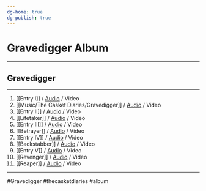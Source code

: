 ```yaml
---
dg-home: true
dg-publish: true
---
```


# Gravedigger Album

---

## Gravedigger

---


  1. [[Entry I]] / [Audio](obsidian://open?vault=C0D3BL0CK&file=Music%2FThe%20Casket%20Diaries%2FGRAVEDIGGER%20POST%20PRODUCTION%20(OCT%202021)%2F01%20Journal%20Entry%20I.mp3) / Video
  2. [[Music/The Casket Diaries/Gravedigger]] / [Audio](obsidian://open?vault=C0D3BL0CK&file=Music%2FThe%20Casket%20Diaries%2FGRAVEDIGGER%20POST%20PRODUCTION%20(OCT%202021)%2F02%20Gravedigger%20Version%205.mp3) / Video
  3. [[Entry II]] / [Audio](obsidian://open?vault=C0D3BL0CK&file=Music%2FThe%20Casket%20Diaries%2FGRAVEDIGGER%20POST%20PRODUCTION%20(OCT%202021)%2F03%20Journal%20Entry%20II.mp3) / Video
  4. [[Lifetaker]] / [Audio](obsidian://open?vault=C0D3BL0CK&file=Music%2FThe%20Casket%20Diaries%2FGRAVEDIGGER%20POST%20PRODUCTION%20(OCT%202021)%2F04%20Lifetaker%20Mix%20I.mp3) / Video
  5. [[Entry III]] / [Audio](obsidian://open?vault=C0D3BL0CK&file=Music%2FThe%20Casket%20Diaries%2FGRAVEDIGGER%20POST%20PRODUCTION%20(OCT%202021)%2F05%20Journal%20Entry%20III.mp3) / Video
  6. [[Betrayer]] / [Audio](obsidian://open?vault=C0D3BL0CK&file=Music%2FThe%20Casket%20Diaries%2FGRAVEDIGGER%20POST%20PRODUCTION%20(OCT%202021)%2F06%20Betrayer%20Mix%20I.mp3) / Video
  7. [[Entry IV]] / [Audio](obsidian://open?vault=C0D3BL0CK&file=Music%2FThe%20Casket%20Diaries%2FGRAVEDIGGER%20POST%20PRODUCTION%20(OCT%202021)%2F07%20Journal%20Entry%20IV.mp3) / Video
  8. [[Backstabber]] / [Audio](obsidian://open?vault=C0D3BL0CK&file=Music%2FThe%20Casket%20Diaries%2FGRAVEDIGGER%20POST%20PRODUCTION%20(OCT%202021)%2F08%20Backstabber%20Ideas%20Demos.mp3) / Video
  9. [[Entry V]] / [Audio](obsidian://open?vault=C0D3BL0CK&file=Music%2FThe%20Casket%20Diaries%2FGRAVEDIGGER%20POST%20PRODUCTION%20(OCT%202021)%2F09%20Journal%20Entry%20V.mp3) / Video
10. [[Revenger]] / [Audio](obsidian://open?vault=C0D3BL0CK&file=Music%2FThe%20Casket%20Diaries%2FGRAVEDIGGER%20POST%20PRODUCTION%20(OCT%202021)%2F11%20Revenger%20Revision%203.mp3) / Video
11. [[Reaper]] / [Audio](obsidian://open?vault=C0D3BL0CK&file=Music%2FThe%20Casket%20Diaries%2FGRAVEDIGGER%20POST%20PRODUCTION%20(OCT%202021)%2F12%20Reaper%20Ideas%20Demo.mp3) / Video

---

#Gravedigger #thecasketdiaries  #album 

